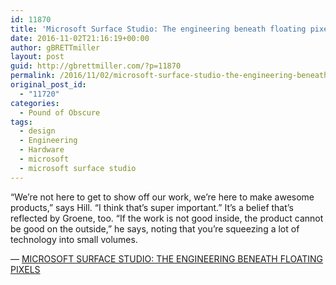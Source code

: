```yaml
---
id: 11870
title: 'Microsoft Surface Studio: The engineering beneath floating pixels'
date: 2016-11-02T21:16:19+00:00
author: gBRETTmiller
layout: post
guid: http://gbrettmiller.com/?p=11870
permalink: /2016/11/02/microsoft-surface-studio-the-engineering-beneath-floating-pixels/
original_post_id:
  - "11720"
categories:
  - Pound of Obscure
tags:
  - design
  - Engineering
  - Hardware
  - microsoft
  - microsoft surface studio
---
```

&#8220;We&#8217;re not here to get to show off our work, we&#8217;re here to make awesome products,&#8221; says Hill. &#8220;I think that&#8217;s super important.&#8221; It&#8217;s a belief that&#8217;s reflected by Groene, too. &#8220;If the work is not good inside, the product cannot be good on the outside,&#8221; he says, noting that you&#8217;re squeezing a lot of technology into small volumes.

&#8212; [MICROSOFT SURFACE STUDIO: THE ENGINEERING BENEATH FLOATING PIXELS](http://www.theverge.com/2016/10/31/13478080/microsoft-surface-studio-design-engineering-interview)